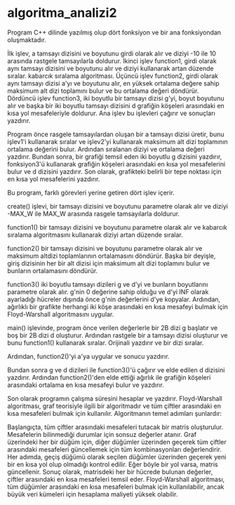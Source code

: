 # algoritma_analizi2
 
Program C++ dilinde yazılmış olup dört fonksiyon ve bir ana fonksiyondan oluşmaktadır.

İlk işlev, a tamsayı dizisini ve boyutunu girdi olarak alır ve diziyi -10 ile 10 arasında rastgele tamsayılarla doldurur. İkinci işlev function1, girdi olarak aynı tamsayı dizisini ve boyutunu alır ve diziyi kullanarak artan düzende sıralar. kabarcık sıralama algoritması. Üçüncü işlev function2, girdi olarak aynı tamsayı dizisi a'yı ve boyutunu alır, en yüksek ortalama değere sahip maksimum alt dizi toplamını bulur ve bu ortalama değeri döndürür. Dördüncü işlev function3, iki boyutlu bir tamsayı dizisi g'yi, boyut boyutunu alır ve başka bir iki boyutlu tamsayı dizisini d grafiğin köşeleri arasındaki en kısa yol mesafeleriyle doldurur. Ana işlev bu işlevleri çağırır ve sonuçları yazdırır.

Program önce rasgele tamsayılardan oluşan bir a tamsayı dizisi üretir, bunu işlev1'i kullanarak sıralar ve işlev2'yi kullanarak maksimum alt dizi toplamının ortalama değerini bulur. Ardından sıralanan diziyi ve ortalama değeri yazdırır. Bundan sonra, bir grafiği temsil eden iki boyutlu g dizisini yazdırır, fonksiyon3'ü kullanarak grafiğin köşeleri arasındaki en kısa yol mesafelerini bulur ve d dizisini yazdırır. Son olarak, grafikteki belirli bir tepe noktası için en kısa yol mesafelerini yazdırır. 



Bu program, farklı görevleri yerine getiren dört işlev içerir.

create() işlevi, bir tamsayı dizisini ve boyutunu parametre olarak alır ve diziyi -MAX_W ile MAX_W arasında rasgele tamsayılarla doldurur.

function1() bir tamsayı dizisini ve boyutunu parametre olarak alır ve kabarcık sıralama algoritmasını kullanarak diziyi artan düzende sıralar.

function2() bir tamsayı dizisini ve boyutunu parametre olarak alır ve maksimum altdizi toplamlarının ortalamasını döndürür. Başka bir deyişle, giriş dizisinin her bir alt dizisi için maksimum alt dizi toplamını bulur ve bunların ortalamasını döndürür.

function3() iki boyutlu tamsayı dizileri g ve d'yi ve bunların boyutlarını parametre olarak alır. g'nin 0 değerine sahip olduğu ve d'yi INF olarak ayarladığı hücreler dışında önce g'nin değerlerini d'ye kopyalar. Ardından, ağırlıklı bir grafikte herhangi iki köşe arasındaki en kısa mesafeyi bulmak için Floyd-Warshall algoritmasını uygular.

main() işlevinde, program önce verilen değerlerle bir 2B dizi g başlatır ve boş bir 2B dizi d oluşturur. Ardından rastgele bir a tamsayı dizisi oluşturur ve bunu function1() kullanarak sıralar. Orijinali yazdırır ve bir dizi sıralar.

Ardından, function2()'yi a'ya uygular ve sonucu yazdırır.

Bundan sonra g ve d dizileri ile function3()'ü çağırır ve elde edilen d dizisini yazdırır. Ardından function2()'den elde ettiği ağırlık ile grafiğin köşeleri arasındaki ortalama en kısa mesafeyi bulur ve yazdırır.

Son olarak programın çalışma süresini hesaplar ve yazdırır.
Floyd-Warshall algoritması, graf teorisiyle ilgili bir algoritmadır ve tüm çiftler arasındaki en kısa mesafeleri bulmak için kullanılır. Algoritmanın temel adımları şunlardır:

Başlangıçta, tüm çiftler arasındaki mesafeleri tutacak bir matris oluşturulur. Mesafelerin bilinmediği durumlar için sonsuz değerler atanır.
Graf üzerindeki her bir düğüm için, diğer düğümler üzerinden geçerek tüm çiftler arasındaki mesafeleri güncellemek için tüm kombinasyonları değerlendirir.
Her adımda, geçiş düğümü olarak seçilen düğümler üzerinden geçerek yeni bir en kısa yol olup olmadığı kontrol edilir. Eğer böyle bir yol varsa, matris güncellenir.
Sonuç olarak, matrisdeki her bir hücrede bulunan değerler, çiftler arasındaki en kısa mesafeleri temsil eder.
Floyd-Warshall algoritması, tüm düğümler arasındaki en kısa mesafeleri bulmak için kullanılabilir, ancak büyük veri kümeleri için hesaplama maliyeti yüksek olabilir.
